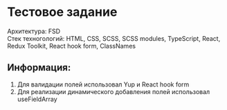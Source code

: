 # Тестовое задание
Архитектура: FSD<br/>
Стек техногологий: HTML, CSS, SCSS, SCSS modules, TypeScript, React, Redux Toolkit, React hook form, ClassNames<br/>

## Информация:
1) Для валидации полей использовал Yup и React hook form<br/>
2) Для реализации динамического добавления полей использовал useFieldArray<br/>
